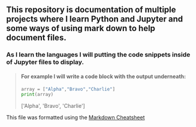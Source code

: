 ## This repository is documentation of multiple projects where I learn Python and Jupyter and some ways of using mark down to help document files.

### As I learn the languages I will putting the code snippets inside of Jupyter files to display.

> #### For example I will write a code block with the output underneath:  
>```Python
>array = ["Alpha","Bravo","Charlie"]
>print(array)
>```
>['Alpha', 'Bravo', 'Charlie']

This file was formatted using the [Markdown Cheatsheet][1]

[1]:https://github.com/adam-p/markdown-here/wiki/Markdown-Cheatsheet
